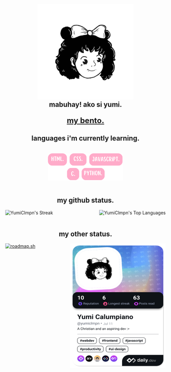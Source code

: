 <body>
  <div align="center">
    <img src="yumi.jpg" width='300px' alt="Yumi" />
    <h2 style='margin: 0;'>mabuhay! ako si yumi.</h2>
    <h3> <a class="webLink" style='font-size: 24px; font-weight: bold;' href="https://bento.me/yumiclmpn" target="_blank">my bento.</a> </h3>
    <h2>languages i'm currently learning.</h2>
  </div>

  <br>
    
  <div align = "center" width: 60%;>
    <img src='languages.png'>
  </div>
    
  <br>

  <div align = "center" width: 60%;>
    <h2>my github status.</h2>
    <div style="display: flex; justify-content: space-between;">
      <img src="https://github-readme-streak-stats.herokuapp.com/?user=YumiClmpn&amp;theme=default&amp;hide_border=true" alt="YumiClmpn&#39;s Streak">
      <img src="https://github-readme-stats.vercel.app/api/top-langs/?username=YumiClmpn&amp;theme=default&amp;show_icons=true&amp;hide_border=true&amp;layout=compact" alt="YumiClmpn&#39;s Top Languages">
    </div>
  </div>

  <br>

  <div align = "center" width: 60%;>
    <h2>my other status.</h2>
    <div style="display: flex; justify-content: space-between;">
      <a href="https://roadmap.sh"><img src="https://roadmap.sh/card/tall/657d28ad5145316d250d8a14?variant=light" alt="roadmap.sh"/></a>
      <a href="https://app.daily.dev/yumiclmpn"><img src="./devcard.png" width="300" height="392" alt="Yumi Calumpiano's Dev Card"/></a>
    </div>
  </div>
